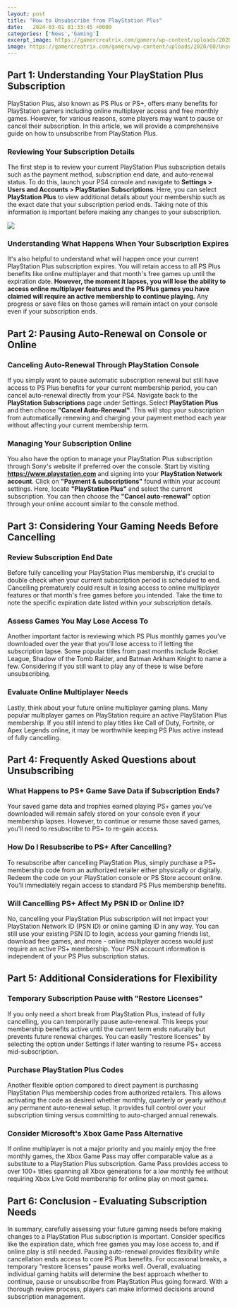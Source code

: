 ```yaml
---
layout: post
title: "How to Unsubscribe from PlayStation Plus"
date:   2024-03-01 01:33:45 +0000
categories: ['News','Gaming']
excerpt_image: https://gamercreatrix.com/gamerx/wp-content/uploads/2020/08/Unsubscribe-From-PlayStation-Plus-Cover-Image.jpg
image: https://gamercreatrix.com/gamerx/wp-content/uploads/2020/08/Unsubscribe-From-PlayStation-Plus-Cover-Image.jpg
---
```


## Part 1: Understanding Your PlayStation Plus Subscription
PlayStation Plus, also known as PS Plus or PS+, offers many benefits for PlayStation gamers including online multiplayer access and free monthly games. However, for various reasons, some players may want to pause or cancel their subscription. In this article, we will provide a comprehensive guide on how to unsubscribe from PlayStation Plus.
### **Reviewing Your Subscription Details** 
The first step is to review your current PlayStation Plus subscription details such as the payment method, subscription end date, and auto-renewal status. To do this, launch your PS4 console and navigate to **Settings > Users and Accounts > PlayStation Subscriptions**. Here, you can select **PlayStation Plus** to view additional details about your membership such as the exact date that your subscription period ends. Taking note of this information is important before making any changes to your subscription.

![](https://gamercreatrix.com/gamerx/wp-content/uploads/2020/08/unsubscribe-from-playstation-plus-pin-683x1024.jpg)
### Understanding What Happens When Your Subscription Expires
It's also helpful to understand what will happen once your current PlayStation Plus subscription expires. You will retain access to all PS Plus benefits like online multiplayer and that month's free games up until the expiration date. **However, the moment it lapses, you will lose the ability to access online multiplayer features and the PS Plus games you have claimed will require an active membership to continue playing.** Any progress or save files on those games will remain intact on your console even if your subscription ends.
## Part 2: Pausing Auto-Renewal on Console or Online
### Canceling Auto-Renewal Through PlayStation Console 
If you simply want to pause automatic subscription renewal but still have access to PS Plus benefits for your current membership period, you can cancel auto-renewal directly from your PS4. Navigate back to the **PlayStation Subscriptions** page under Settings. Select **PlayStation Plus** and then choose **"Cancel Auto-Renewal"**. This will stop your subscription from automatically renewing and charging your payment method each year without affecting your current membership term. 
### Managing Your Subscription Online
You also have the option to manage your PlayStation Plus subscription through Sony's website if preferred over the console. Start by visiting **https://www.playstation.com** and signing into your **PlayStation Network account**. Click on **"Payment & subscriptions"** found within your account settings. Here, locate **"PlayStation Plus"** and select the current subscription. You can then choose the **"Cancel auto-renewal"** option through your online account similar to the console method.
## Part 3: Considering Your Gaming Needs Before Cancelling 
### Review Subscription End Date
Before fully cancelling your PlayStation Plus membership, it's crucial to double check when your current subscription period is scheduled to end. Cancelling prematurely could result in losing access to online multiplayer features or that month's free games before you intended. Take the time to note the specific expiration date listed within your subscription details.
### Assess Games You May Lose Access To
Another important factor is reviewing which PS Plus monthly games you’ve downloaded over the year that you’ll lose access to if letting the subscription lapse. Some popular titles from past months include Rocket League, Shadow of the Tomb Raider, and Batman Arkham Knight to name a few. Considering if you still want to play any of these is wise before unsubscribing. 
### Evaluate Online Multiplayer Needs 
Lastly, think about your future online multiplayer gaming plans. Many popular multiplayer games on PlayStation require an active PlayStation Plus membership. If you still intend to play titles like Call of Duty, Fortnite, or Apex Legends online, it may be worthwhile keeping PS Plus active instead of fully cancelling.
## Part 4: Frequently Asked Questions about Unsubscribing  
### What Happens to PS+ Game Save Data if Subscription Ends?
Your saved game data and trophies earned playing PS+ games you've downloaded will remain safely stored on your console even if your membership lapses. However, to continue or resume those saved games, you'll need to resubscribe to PS+ to re-gain access.
### How Do I Resubscribe to PS+ After Cancelling? 
To resubscribe after cancelling PlayStation Plus, simply purchase a PS+ membership code from an authorized retailer either physically or digitally. Redeem the code on your PlayStation console or PS Store account online. You'll immediately regain access to standard PS Plus membership benefits.
### Will Cancelling PS+ Affect My PSN ID or Online ID?
No, cancelling your PlayStation Plus subscription will not impact your PlayStation Network ID (PSN ID) or online gaming ID in any way. You can still use your existing PSN ID to login, access your gaming friends list, download free games, and more - online multiplayer access would just require an active PS+ membership. Your PSN account information is independent of your PS Plus subscription status.
## Part 5: Additional Considerations for Flexibility 
### Temporary Subscription Pause with "Restore Licenses"
If you only need a short break from PlayStation Plus, instead of fully cancelling, you can temporarily pause auto-renewal. This keeps your membership benefits active until the current term ends naturally but prevents future renewal charges. You can easily "restore licenses" by selecting the option under Settings if later wanting to resume PS+ access mid-subscription. 
### Purchase PlayStation Plus Codes
Another flexible option compared to direct payment is purchasing PlayStation Plus membership codes from authorized retailers. This allows activating the code as desired whether monthly, quarterly or yearly without any permanent auto-renewal setup. It provides full control over your subscription timing versus committing to auto-charged annual renewals.
### Consider Microsoft's Xbox Game Pass Alternative
If online multiplayer is not a major priority and you mainly enjoy the free monthly games, the Xbox Game Pass may offer comparable value as a substitute to a PlayStation Plus subscription. Game Pass provides access to over 100+ titles spanning all Xbox generations for a low monthly fee without requiring Xbox Live Gold membership for online play on most games.
## Part 6: Conclusion - Evaluating Subscription Needs  
In summary, carefully assessing your future gaming needs before making changes to a PlayStation Plus subscription is important. Consider specifics like the expiration date, which free games you may lose access to, and if online play is still needed. Pausing auto-renewal provides flexibility while cancellation ends access to core PS Plus benefits. For occasional breaks, a temporary "restore licenses" pause works well. Overall, evaluating individual gaming habits will determine the best approach whether to continue, pause or unsubscribe from PlayStation Plus going forward. With a thorough review process, players can make informed decisions around subscription management.